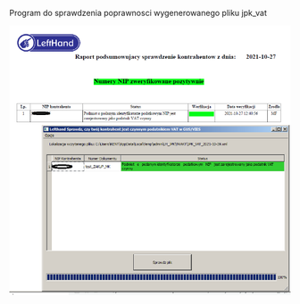 Program do sprawdzenia poprawnosci wygenerowanego pliku jpk_vat 

![wygląd aplikacji](https://github.com/ggrek1988/check_file_jpk_vat/blob/master/screen_use_program.png?raw=true)
